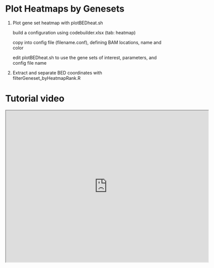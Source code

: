 # Plot Heatmaps by Genesets

1. Plot gene set heatmap with plotBEDheat.sh 

	build a configuration using codebuilder.xlsx (tab: heatmap)
	
	copy into config file (filename.conf), defining BAM locations, name and color
	
	edit plotBEDheat.sh to use the gene sets of interest, parameters, and config file name
	
2. Extract and separate BED coordinates with filterGeneset_byHeatmapRank.R

# Tutorial video
<iframe src="https://drive.google.com/file/d/19CGKYSLPgO8lhpsEJNvl0ItHgUV4gv3v/preview" width="640" height="480"></iframe>
